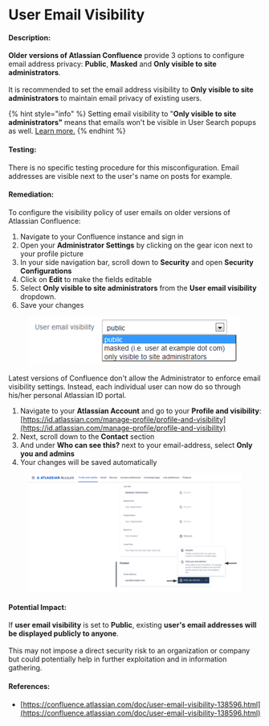 # User Email Visibility

#### Description:

**Older versions of Atlassian Confluence** provide 3 options to configure email address privacy: **Public**, **Masked** and **Only visible to site administrators**.\
\
It is recommended to set the email address visibility to **Only visible to site administrators** to maintain email privacy of existing users.

{% hint style="info" %}
Setting email visibility to "**Only visible to site administrators"** means that emails won't be visible in User Search popups as well. [Learn more.](https://confluence.atlassian.com/doc/user-email-visibility-138596.html)
{% endhint %}

#### Testing:

There is no specific testing procedure for this misconfiguration. Email addresses are visible next to the user's name on posts for example.

#### Remediation:

To configure the visibility policy of user emails on older versions of Atlassian Confluence:

1. Navigate to your Confluence instance and sign in
2. Open your **Administrator Settings** by clicking on the gear icon next to your profile picture
3. In your side navigation bar, scroll down to **Security** and open **Security Configurations**
4. Click on **Edit** to make the fields editable
5. Select **Only visible to site administrators** from the **User email visibility** dropdown.
6. Save your changes

<figure><img src="../../.gitbook/assets/image (7).png" alt=""><figcaption></figcaption></figure>

Latest versions of Confluence don't allow the Administrator to enforce email visibility settings. Instead, each individual user can now do so through his/her personal Atlassian ID portal.

1. Navigate to your **Atlassian Account** and go to your **Profile and visibility**: [https://id.atlassian.com/manage-profile/profile-and-visibility](https://id.atlassian.com/manage-profile/profile-and-visibility)
2. Next, scroll down to the **Contact** section
3. And under **Who can see this?** next to your email-address, select **Only you and admins**
4. Your changes will be saved automatically

<figure><img src="../../.gitbook/assets/image (21).png" alt=""><figcaption></figcaption></figure>

#### Potential Impact:

If **user email visibility** is set to **Public**, existing **user's email addresses will be displayed publicly to anyone**.\
\
This may not impose a direct security risk to an organization or company but could potentially help in further exploitation and in information gathering.

#### References:

* [https://confluence.atlassian.com/doc/user-email-visibility-138596.html](https://confluence.atlassian.com/doc/user-email-visibility-138596.html)

